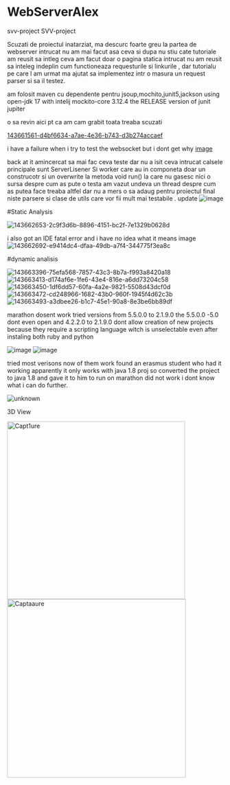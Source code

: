 # WebServerAlex
svv-project
SVV-project

Scuzati de proiectul inatarziat, ma descurc foarte greu la partea de webserver intrucat nu am mai facut asa ceva si dupa nu stiu cate tutoriale am reusit sa intleg ceva am facut doar o pagina statica intrucat nu am reusit sa inteleg indeplin cum functioneaza requesturile si linkurile , dar tutorialu pe care l am urmat ma ajutat sa implementez intr o masura un request parser si sa il testez.

am folosit maven cu dependente pentru jsoup,mochito,junit5,jackson
using open-jdk 17 with intelij
mockito-core 3.12.4
the RELEASE version of junit jupiter




o sa revin aici pt ca am cam grabit toata treaba scuzati

[143661561-d4bf6634-a7ae-4e36-b743-d3b274accaef](https://user-images.githubusercontent.com/62361292/144742662-55c48164-ffc1-458a-a15d-71075b016f5d.png)


i have a failure when i try to test the websocket but i dont get why 
[image](https://user-images.githubusercontent.com/62361292/144742710-9e5f7622-5e2d-4e55-9c9e-e3527b00ec56.png)



back at it amincercat sa mai fac ceva teste dar nu a isit ceva intrucat calsele principale sunt ServerLisener Si worker care au in componeta doar un construcotr si un overwrite la metoda void run() la care  nu gasesc nici o sursa despre cum as pute o testa am vazut undeva un thread despre cum as putea face treaba altfel dar nu a mers 
o sa adaug pentru proiectul final niste parsere si clase de utils care vor fii mult mai testabile .
update 
![image](https://user-images.githubusercontent.com/62361292/145144638-a3cbe16c-f0d8-4560-8506-6224753024c7.png)








#Static Analysis


![143662653-2c9f3d6b-8896-4151-bc2f-7e1329b0628d](https://user-images.githubusercontent.com/62361292/144742615-66dedc9f-9bdc-4489-93e1-fb04a4cbcfd2.png)


i also got an IDE fatal error and i have no idea what it means image
![143662692-e9414dc4-dfaa-49db-a7f4-344775f3ea8c](https://user-images.githubusercontent.com/62361292/144742631-635ad3c0-3360-4613-af58-fe51ade81f5a.png)


#dynamic analisis 

![143663396-75efa568-7857-43c3-8b7a-f993a8420a18](https://user-images.githubusercontent.com/62361292/144742575-72230d48-b50e-48ac-86cc-c39e03705cc8.png)
![143663413-d174af6e-1fe6-43e4-816e-a6dd73204c58](https://user-images.githubusercontent.com/62361292/144742579-eae51382-243c-4e10-9ff2-e8264b3b9ff4.png)
![143663450-1df6dd57-60fa-4a2e-9821-5508d43dcf0d](https://user-images.githubusercontent.com/62361292/144742581-90761639-bab3-4025-ac10-8283f7f8d84e.png)
![143663472-cd248966-1682-43b0-960f-1945f4d62c3b](https://user-images.githubusercontent.com/62361292/144742586-ededd980-b708-4af1-9ab5-b49e31f17574.png)
![143663493-a3dbee26-b1c7-45e1-90a8-8e3be6bb89df](https://user-images.githubusercontent.com/62361292/144742595-c2712a46-6103-4525-bf90-e11243bc801a.png)









marathon dosent work tried versions from 5.5.0.0 to 2.1.9.0
the 5.5.0.0 -5.0 dont even open and 4.2.2.0 to 2.1.9.0 dont allow creation of new projects because they require a scripting language witch is unselectable even after instaling both ruby and python 

![image](https://user-images.githubusercontent.com/62361292/146845314-d72448cb-c010-4222-b6e2-22cd1468129e.png)
![image](https://user-images.githubusercontent.com/62361292/146845342-415f30ef-844f-4f38-939b-478bbfdf9da0.png)

tried most verisons now of them work found an erasmus student who had it working apparently it only works with java 1.8 proj so converted the project to java 1.8
and gave it to him to run on marathon did not work i dont know what i can do further.

![unknown](https://user-images.githubusercontent.com/62361292/146922403-2f61d4bb-5dc6-41d0-b9c2-edf7e627ddeb.png)

3D View


<img width="414" alt="Capt1ure" src="https://user-images.githubusercontent.com/62361292/146845386-7028a50b-56c0-4247-8363-f84606bb231e.PNG"><img width="416" alt="Captaaure" src="https://user-images.githubusercontent.com/62361292/146845388-186d217e-83b7-4bcd-81b3-5c2eb4980b83.PNG">








